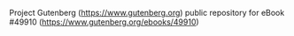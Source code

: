 Project Gutenberg (https://www.gutenberg.org) public repository for eBook #49910 (https://www.gutenberg.org/ebooks/49910)
